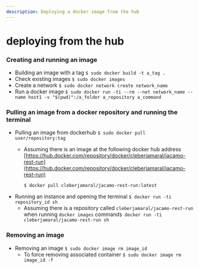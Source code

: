 ```yaml
---
description: Deploying a docker image from the hub
---
```


# deploying from the hub

### Creating and running an image

* Building an image with a tag `$ sudo docker build -t a_tag .`
* Check existing images `$ sudo docker images`
* Create a network `$ sudo docker network create network_name`
* Run a docker image `$ sudo docker run -ti --rm --net network_name --name host1 -v "$(pwd)":/a_folder a_repository a_command`

### Pulling an image from a docker repository and running the terminal

* Pulling an image from dockerhub `$ sudo docker pull user/repository:tag`
  * Assuming there is an image at the following docker hub address [https://hub.docker.com/repository/docker/cleberjamaral/jacamo-rest-run](https://hub.docker.com/repository/docker/cleberjamaral/jacamo-rest-run) 

    `$ docker pull cleberjamaral/jacamo-rest-run:latest`
* Running an instance and opening the terminal `$ docker run -ti repository_id sh`
  * Assuming there is a repository called `cleberjamaral/jacamo-rest-run` when running `docker images` command`$ docker run -ti cleberjamaral/jacamo-rest-run sh`

### Removing an image

* Removing an image `$ sudo docker image rm image_id`
  * To force removing associated container `$ sudo docker image rm image_id -f`

